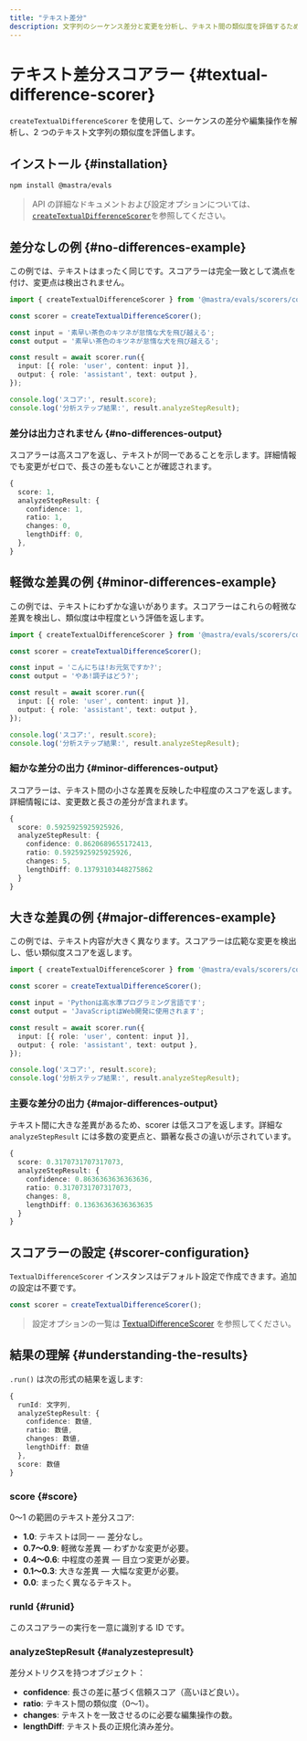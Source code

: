 ```yaml
---
title: "テキスト差分"
description: 文字列のシーケンス差分と変更を分析し、テキスト間の類似度を評価するために Textual Difference スコアラーを用いる例。
---
```


# テキスト差分スコアラー \{#textual-difference-scorer\}

`createTextualDifferenceScorer` を使用して、シーケンスの差分や編集操作を解析し、2 つのテキスト文字列の類似度を評価します。

## インストール \{#installation\}

```bash copy
npm install @mastra/evals
```

> API の詳細なドキュメントおよび設定オプションについては、[`createTextualDifferenceScorer`](/docs/reference/scorers/textual-difference)を参照してください。

## 差分なしの例 \{#no-differences-example\}

この例では、テキストはまったく同じです。スコアラーは完全一致として満点を付け、変更点は検出されません。

```typescript filename="src/example-no-differences.ts" showLineNumbers copy
import { createTextualDifferenceScorer } from '@mastra/evals/scorers/code';

const scorer = createTextualDifferenceScorer();

const input = '素早い茶色のキツネが怠惰な犬を飛び越える';
const output = '素早い茶色のキツネが怠惰な犬を飛び越える';

const result = await scorer.run({
  input: [{ role: 'user', content: input }],
  output: { role: 'assistant', text: output },
});

console.log('スコア:', result.score);
console.log('分析ステップ結果:', result.analyzeStepResult);
```

### 差分は出力されません \{#no-differences-output\}

スコアラーは高スコアを返し、テキストが同一であることを示します。詳細情報でも変更がゼロで、長さの差もないことが確認されます。

```typescript
{
  score: 1,
  analyzeStepResult: {
    confidence: 1,
    ratio: 1,
    changes: 0,
    lengthDiff: 0,
  },
}
```

## 軽微な差異の例 \{#minor-differences-example\}

この例では、テキストにわずかな違いがあります。スコアラーはこれらの軽微な差異を検出し、類似度は中程度という評価を返します。

```typescript filename="src/example-minor-differences.ts" showLineNumbers copy
import { createTextualDifferenceScorer } from '@mastra/evals/scorers/code';

const scorer = createTextualDifferenceScorer();

const input = 'こんにちは!お元気ですか?';
const output = 'やあ!調子はどう?';

const result = await scorer.run({
  input: [{ role: 'user', content: input }],
  output: { role: 'assistant', text: output },
});

console.log('スコア:', result.score);
console.log('分析ステップ結果:', result.analyzeStepResult);
```

### 細かな差分の出力 \{#minor-differences-output\}

スコアラーは、テキスト間の小さな差異を反映した中程度のスコアを返します。詳細情報には、変更数と長さの差分が含まれます。

```typescript
{
  score: 0.5925925925925926,
  analyzeStepResult: {
    confidence: 0.8620689655172413,
    ratio: 0.5925925925925926,
    changes: 5,
    lengthDiff: 0.13793103448275862
  }
}
```

## 大きな差異の例 \{#major-differences-example\}

この例では、テキスト内容が大きく異なります。スコアラーは広範な変更を検出し、低い類似度スコアを返します。

```typescript filename="src/example-major-differences.ts" showLineNumbers copy
import { createTextualDifferenceScorer } from '@mastra/evals/scorers/code';

const scorer = createTextualDifferenceScorer();

const input = 'Pythonは高水準プログラミング言語です';
const output = 'JavaScriptはWeb開発に使用されます';

const result = await scorer.run({
  input: [{ role: 'user', content: input }],
  output: { role: 'assistant', text: output },
});

console.log('スコア:', result.score);
console.log('分析ステップ結果:', result.analyzeStepResult);
```

### 主要な差分の出力 \{#major-differences-output\}

テキスト間に大きな差異があるため、scorer は低スコアを返します。詳細な `analyzeStepResult` には多数の変更点と、顕著な長さの違いが示されています。

```typescript
{
  score: 0.3170731707317073,
  analyzeStepResult: {
    confidence: 0.8636363636363636,
    ratio: 0.3170731707317073,
    changes: 8,
    lengthDiff: 0.13636363636363635
  }
}
```

## スコアラーの設定 \{#scorer-configuration\}

`TextualDifferenceScorer` インスタンスはデフォルト設定で作成できます。追加の設定は不要です。

```typescript
const scorer = createTextualDifferenceScorer();
```

> 設定オプションの一覧は [TextualDifferenceScorer](/docs/reference/scorers/textual-difference) を参照してください。

## 結果の理解 \{#understanding-the-results\}

`.run()` は次の形式の結果を返します:

```typescript
{
  runId: 文字列,
  analyzeStepResult: {
    confidence: 数値,
    ratio: 数値,
    changes: 数値,
    lengthDiff: 数値
  },
  score: 数値
}
```

### score \{#score\}

0〜1 の範囲のテキスト差分スコア:

* **1.0**: テキストは同一 — 差分なし。
* **0.7〜0.9**: 軽微な差異 — わずかな変更が必要。
* **0.4〜0.6**: 中程度の差異 — 目立つ変更が必要。
* **0.1〜0.3**: 大きな差異 — 大幅な変更が必要。
* **0.0**: まったく異なるテキスト。

### runId \{#runid\}

このスコアラーの実行を一意に識別する ID です。

### analyzeStepResult \{#analyzestepresult\}

差分メトリクスを持つオブジェクト：

* **confidence**: 長さの差に基づく信頼スコア（高いほど良い）。
* **ratio**: テキスト間の類似度（0〜1）。
* **changes**: テキストを一致させるのに必要な編集操作の数。
* **lengthDiff**: テキスト長の正規化済み差分。

<GithubLink marginTop="mt-16" link="https://github.com/mastra-ai/mastra/blob/main/examples/basics/scorers/textual-difference" />